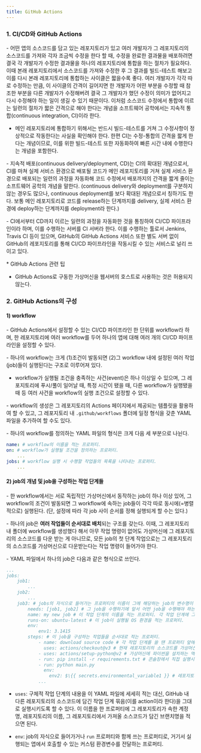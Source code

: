 ```yaml
---
title: GitHub Actions
---
```



### 1. CI/CD와 GitHub Actions

\- 어떤 앱의 소스코드를 담고 있는 레포지토리가 있고 여러 개발자가 그 레포지토리의 소스코드를 가져와 각자 조금씩 수정을 한다 할 때, 수정을 완료한 결과물을 배포하려면 결국 각 개발자가 수정한 결과물을 하나의 레포지토리에 통합을 하는 절차가 필요하다. 이때 본래 레포지토리에서 소스코드를 가져와 수정한 후 그 결과를 빌드-테스트 해보고 이를 다시 본래 레포지토리에 통합하는 사이클은 짧을수록 좋다. 여러 개발자가 각각 따로 수정하는 만큼, 이 사이클의 간격이 길어지면 한 개발자가 어떤 부분을 수정할 때 참조한 부분을 다른 개발자가 수정해버려 결국 그 개발자가 했던 수정이 의미가 없어지고 다시 수정해야 하는 일이 생길 수 있기 때문이다. 이처럼 소스코드 수정에서 통합에 이르는 일련의 절차가 짧은 간격으로 해야 한다는 개념을 소프트웨어 공학에서는 지속적 통합(continuous integration, CI)이라 한다.

- 메인 레포지토리에 통합하기 위해서는 반드시 빌드-테스트를 거쳐 그 수정사항이 정상적으로 작동한다는 사실을 확인해야 한다. 한편 CI는 수정-통합의 간격을 짧게 한다는 개념이므로, 이를 위한 빌드-테스트 또한 자동화하여 빠른 시간 내에 수행한다는 개념을 포함한다.

\- 지속적 배포(continuous delivery/deployment, CD)는 CI의 확대된 개념으로서, CI를 마쳐 실제 서비스 환경으로 배포될 코드가 메인 레포지토리를 거쳐 실제 서비스 환경으로 배포되는 일련의 과정을 자동화해 코드 수정에서 배포까지의 간격을 짧게 줄이는 소프트웨어 공학의 개념을 말한다. (continuous delivery와 deployment를 구분하지 않는 경우도 많으나, continuous deployment를 보다 확대된 개념으로서 칭하기도 한다. 보통 메인 레포지토리로 코드를 release하는 단계까지를 delivery, 실제 서비스 환경에 deploy하는 단계까지를 deployment라 한다.)

\- CI에서부터 CD까지 이르는 일련의 과정을 자동화한 것을 통칭하여 CI/CD 파이프라인이라 하며, 이를 수행하는 서버를 CI 서버라 한다. 이를 수행하는 툴로서 Jenkins, Travis CI 등이 있으며, GitHub의 GitHub Actions 서비스 또한 별도 서버 없이 GitHub의 레포지토리를 통해 CI/CD 파이프라인을 작동시킬 수 있는 서비스로 널리 쓰이고 있다. 


\* GitHub Actions 관련 팁

- GitHub Actions로 구동한 가상머신을 웹서버의 호스트로 사용하는 것은 허용되지 않는다.



### 2. GitHub Actions의 구성

#### 1) workflow

\- GitHub Actions에서 설정할 수 있는 CI/CD 파이프라인 한 단위를 workflow라 하며, 한 레포지토리에 여러 workflow를 두어 하나의 앱에 대해 여러 개의 CI/CD 파이프라인을 설정할 수 있다. 

\- 하나의 workflow는 크게 (1)조건이 발동되면 (2)그 workflow 내에 설정된 여러 작업(job)들이 실행된다는 구조로 이루어져 있다. 

- workflow가 실행될 조건을 충족하는 사건(event)은 하나 이상일 수 있으며, 그 레포지토리에 푸시/풀이 일어날 때, 특정 시간이 됐을 때, 다른 workflow가 실행됐을 때 등 여러 사건을 workflow의 실행 조건으로 설정할 수 있다.

\- workflow의 생성은 그 레포지토리의 Actions 페이지에서 제공되는 템플릿을 활용하여 할 수 있고, 그 레포지토리 내 `.github/workflows` 폴더에 일정 형식을 갖춘 YAML 파일을 추가하여 할 수도 있다.

\- 하나의 workflow를 정의하는 YAML 파일의 형식은 크게 다음 세 부분으로 나뉜다.

```YAML
name: # workflow의 이름을 적는 프로퍼티.
on: # workflow가 실행될 조건을 정의하는 프로퍼티.
    ...
jobs: # workflow 실행 시 수행할 작업들의 목록을 나타내는 프로퍼티.
    ...
```

#### 2) job의 개념 및 job을 구성하는 작업 단계들

\- 한 workflow에서는 서로 독립적인 가상머신에서 동작하는 job이 하나 이상 있어, 그 workflow의 조건이 발동되면 그 workflow에 속하는 job들이 각각 따로 동시에(=병렬적으로) 실행된다. (단, 설정에 따라 각 job 사이 순서를 정해 실행되게 할 수는 있다.)

\- 하나의 job은 **여러 작업들이 순서대로 배치**되는 구조를 갖는다. 이때, 그 레포지토리 내 폴더에 workflow를 생성했다 해서 아무 작업 명령이 없어도 가상머신에 그 레포지토리의 소스코드를 다운 받는 게 아니므로, 모든 job의 첫 단계 작업으로는 그 레포지토리의 소스코드를 가상머신으로 다운받는다는 작업 명령이 들어가야 한다.

\- YAML 파일에서 하나의 job은 다음과 같은 형식으로 쓰인다.

```YAML
...
jobs:
    job1:
        ...
    job2:
        ...
    job3: # jobs의 자식으로 들어가는 프로퍼티의 이름이 그에 해당하는 job의 변수명이 되며, 그 하위 프로퍼티들이 그 job을 이루는 내용이 된다.
        needs: [job1, job2] # 그 job을 수행하기에 앞서 어떤 job을 수행해야 하는지 의존관계를 명시하는 프로퍼티.
        name: my new job # 이 작업 단계의 이름을 적는 프로퍼티. 각 작업 단계에 그 작업에 해당하는 이름을 지을 수 있다. 상기한 job의 변수명은 다른 job에서 이 job을 호출할 때의 이름이 되고, 이 프로퍼티에 적는 이름이 이 job의 정식 명칭이 된다.
        runs-on: ubuntu-latest # 이 job이 실행될 OS 환경을 적는 프로퍼티.
        env:
            env1: 3.1415
        steps: # 이 job을 구성하는 작업들을 순서대로 적는 프로퍼티.
            - name: download source code # 각 작업 단계를 쓸 땐 프로퍼티 앞에 작업 단계를 구분하는 기호인 -를 반드시 써줘야 한다. 
              uses: actions/checkout@v3 # 현재 레포지토리의 소스코드를 가상머신으로 다운받는, GitHub에서 공식적으로 제공하는 액션.
            - uses: actions/setup-python@v2 # 가상머신에 파이썬을 설치하는 액션.
            - run: pip install -r requirements.txt # 콘솔창에서 직접 실행시키고자 하는 명령어를 쓰는 프로퍼티.
            - run: python main.py
              env: 
                env2: $\{{ secrets.environmental_variable1 }} # 레포지토리 설정의 secrets 탭에, 특정 변수명에 대응되는 값을 저장하여 YAML 파일에서 이런 식으로 불러올 수 있다. 레포지토리의 소스코드에 직접 담기 어려운 값을 이렇게 쓰면 그 값을 레포지토리에 공개적으로 나타내지 않으면서도 이처럼 workflow를 수행하는 소스코드에서 사용할 수 있다.
            ...
```

- `uses`: 구체적 작업 단계의 내용을 이 YAML 파일에 세세히 적는 대신, GitHub 내 다른 레포지토리의 소스코드에 담긴 작업 단계 묶음(이를 action이라 한다)을 그대로 실행시키도록 할 수 있다. 이 이름을 한 프로퍼티에 그 레포지토리가 속한 계정명, 레포지토리의 이름, 그 레포지토리에서 가져올 소스코드가 담긴 브랜치명을 적으면 된다.

- `env`: job의 자식으로 들어가거나 `run` 프로퍼티와 함께 쓰는 프로퍼티로, 거기서 실행되는 앱에서 호출할 수 있는 커스텀 환경변수를 전달하는 프로퍼티. 